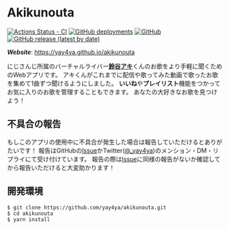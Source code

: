 Akikunouta
=========

[![Actions Status - CI](https://github.com/yay4ya/akikunouta/workflows/CI/badge.svg)](https://github.com/yay4ya/akikunouta/actions?query=workflow%3A%22CI)
[![GitHub deployments](https://img.shields.io/github/deployments/yay4ya/akikunouta/github-pages)](https://yay4ya.github.io/akikunouta/)
[![GitHub](https://img.shields.io/github/license/yay4ya/akikunouta)](https://github.com/yay4ya/akikunouta/blob/master/LICENSE)
[![GitHub release (latest by date)](https://img.shields.io/github/v/release/yay4ya/akikunouta)](https://github.com/yay4ya/akikunouta/)

***Website***: https://yay4ya.github.io/akikunouta

にじさんじ</b>所属のバーチャルライバー[**鈴谷アキ**](https://twitter.com/aki_suzuya)くんのお歌をより手軽に聞くためのWebアプリです。
アキくんがこれまでに配信や歌ってみた動画で歌ったお歌を集めて1曲ずつ聞けるようにしました。
**いいね**や**プレイリスト**機能をつかってお気に入りのお歌を管理することもできます。
あなたの大好きなお歌を見つけよう！


## 不具合の報告

もしこのアプリの使用中に不具合が発生した場合は報告していただけるとありがたいです！
報告はGitHubの[Issue](https://github.com/yay4ya/akikunouta/issues)かTwitter([@_yay4ya](https://twitter.com/_yay4ya))のメンション・DM・リプライにて受け付けています。
報告の際は[Issue](https://github.com/yay4ya/akikunouta/issues)に同様の報告がないか確認してから報告いただけると大変助かります！


## 開発環境

```
$ git clone https://github.com/yay4ya/akikunouta.git
$ cd akikunouta
$ yarn install
```
